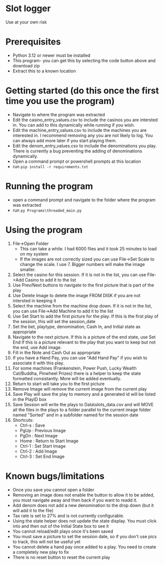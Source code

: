 # Slot logger
Use at your own risk

# Prerequisites
* Python 3.12 or newer must be installed
* This program- you can get this by selecting the code button above and download zip
* Extract this to a known location
  
# Getting started (do this once the first time you use the program)
* Navigate to where the program was extracted
* Edit the casino_entry_values.csv to include the casinos you are intersted in. You can add to this dynamically while running if you wish.
* Edit the machine_entry_values.csv to include the machines you are interested in. I recommend removing any you are not likely to log. You can always add more later if you start playing them.
* Edit the denom_entry_values.csv to include the denominations you play. There is currently a bug preventing the adding of denominations dynamically.
* Open a command prompt or powershell prompts at this location
* run `pip install -r requirements.txt`

# Running the program
* open a command prompt and navigate to the folder where the program was extracted
* run `py Programs\threaded_main.py`

# Using the program
1. File->Open Folder
   * This can take a while. I had 6000 files and it took 25 minutes to load on my system
   * If the images are not correctly sized you can use File->Set Scale to change the scale. I use 7. Bigger numbers will make the image smaller.
2. Select the casino for this session. If it is not in the list, you can use File->Add Casino to add it to the list
3. Use Prev/Next buttons to navigate to the first picture that is part of the play
4. Use Delete Image to delete the image FROM DISK if you are not intersted in keeping it
5. Select the machine from the machine drop down. If it is not in the list, you can use File->Add Machine to add it to the list
6. Use Set Start to add the first picture for the play. If this is the first play of the session, this will set the session_date
7. Set the bet, playtype, denomination, Cash In, and Initial state as appropriate
8. Navigate to the next picture. If this is a picture of the end state, use Set End If this is a picture relevant to the play that you want to keep but not the end, use Add image.
9. Fill in the Note and Cash Out as appropriate
10. If you have a Hand Pay, you can use "Add Hand Pay" if you wish to associate it with this play.
11. For some machines (Frankenstein, Power Push, Lucky Wealth Cat/Buddha, Pinwheel Prizes) there is a helper to keep the state formatted consistantly. More will be added eventually.
12. Return to start will take you to the first picture
13. Remove Image will remove the current image from the current play
14. Save Play will save the play to memory and a generated id will be listed in the PlayID box
15. Save Session will write the plays to Data\slots_data.csv and will MOVE all the files in the plays to a folder parallel to the current image folder named "Sorted" and in a subfolder named for the session date
16. Shortcuts:
    * Ctrl-s : Save
    * PgUp : Previous Image
    * PgDn : Next Image
    * Home : Return to Start Image
    * Ctrl-1 : Set Start Image
    * Ctrl-2 : Add Image
    * Ctrl-3 : Set End Image

# Known bugs/limitations
* Once you save you cannot open a folder
* Removing an image does not enable the button to allow it to be added, you must navigate away and then back if you want to readd it.
* Add denom does not add a new denomination to the drop down (but it will add it to the file)
* Tax rate is set to 27% and is not currently configurable.
* Using the state helper does not update the state display. You must click into and then out of the Initial State box to see it
* You cannot reload/edit plays once it's been saved
* You must save a picture to set the session date, so if you don't use pics to track, this will not be useful yet
* You cannot delete a hand pay once added to a play. You need to create a completely new play to fix
* There is no reset button to reset the current play

  
